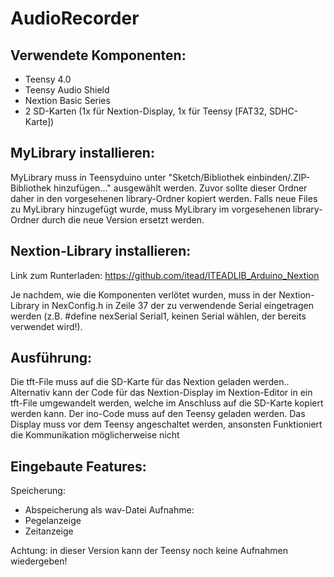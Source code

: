 # AudioRecorder

## Verwendete Komponenten:
- Teensy 4.0
- Teensy Audio Shield
- Nextion Basic Series
- 2 SD-Karten (1x für Nextion-Display, 1x für Teensy [FAT32, SDHC-Karte])

## MyLibrary installieren:
MyLibrary muss in Teensyduino unter "Sketch/Bibliothek einbinden/.ZIP-Bibliothek hinzufügen..." ausgewählt werden.
Zuvor sollte dieser Ordner daher in den vorgesehenen library-Ordner kopiert werden. Falls neue Files zu MyLibrary hinzugefügt wurde, muss MyLibrary im vorgesehenen library-Ordner durch die neue Version ersetzt werden.

## Nextion-Library installieren:
Link zum Runterladen:
https://github.com/itead/ITEADLIB_Arduino_Nextion

Je nachdem, wie die Komponenten verlötet wurden, muss in der Nextion-Library in NexConfig.h in Zeile 37 der zu verwendende Serial eingetragen werden (z.B. #define nexSerial Serial1, keinen Serial wählen, der bereits verwendet wird!).

## Ausführung:
Die tft-File muss auf die SD-Karte für das Nextion geladen werden..
Alternativ kann der Code für das Nextion-Display im Nextion-Editor in ein tft-File umgewandelt werden, welche im Anschluss auf die SD-Karte kopiert werden kann.
Der ino-Code muss auf den Teensy geladen werden. Das Display muss vor dem Teensy angeschaltet werden, ansonsten Funktioniert die Kommunikation möglicherweise nicht

## Eingebaute Features:
Speicherung:
- Abspeicherung als wav-Datei
Aufnahme:
- Pegelanzeige
- Zeitanzeige

Achtung: in dieser Version kann der Teensy noch keine Aufnahmen wiedergeben!
